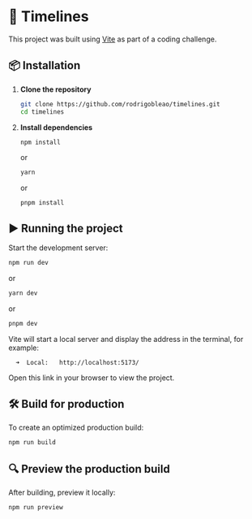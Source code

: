 # 📅 Timelines

This project was built using [Vite](https://vitejs.dev/) as part of a coding challenge.

## 📦 Installation

1. **Clone the repository**

   ```bash
   git clone https://github.com/rodrigobleao/timelines.git
   cd timelines
   ```

2. **Install dependencies**
   ```bash
   npm install
   ```
   or
   ```bash
   yarn
   ```
   or
   ```bash
   pnpm install
   ```

## ▶️ Running the project

Start the development server:

```bash
npm run dev
```

or

```bash
yarn dev
```

or

```bash
pnpm dev
```

Vite will start a local server and display the address in the terminal, for example:

```
  ➜  Local:   http://localhost:5173/
```

Open this link in your browser to view the project.

## 🛠 Build for production

To create an optimized production build:

```bash
npm run build
```

## 🔍 Preview the production build

After building, preview it locally:

```bash
npm run preview
```
